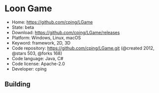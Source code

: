 # Loon Game

- Home: https://github.com/cping/LGame
- State: beta
- Download: https://github.com/cping/LGame/releases
- Platform: Windows, Linux, macOS
- Keyword: framework, 2D, 3D
- Code repository: https://github.com/cping/LGame.git (@created 2012, @stars 503, @forks 168)
- Code language: Java, C#
- Code license: Apache-2.0
- Developer: cping

## Building
